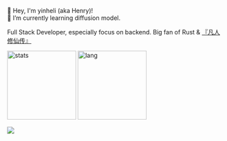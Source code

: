 👋 Hey, I'm yinheli (aka Henry)!  
🌱 I’m currently learning diffusion model.

Full Stack Developer, especially focus on backend. Big fan of Rust & [『凡人修仙传』](https://www.bilibili.com/bangumi/media/md28223043)

<img src="https://github-readme-stats-yinheli.vercel.app/api?username=yinheli&show_icons=true&count_private=true&hide_title=true&theme=radical&_v1" alt="stats" height="160" /> <img src="https://github-readme-stats-yinheli.vercel.app/api/top-langs/?username=yinheli&langs_count=8&layout=compact&hide_title=true&hide=html,css,groff,tex,hiveql,Jupyter%20Notebook&theme=radical&_v2" alt="lang" height="160" />

![](https://komarev.com/ghpvc/?username=yinheli)

